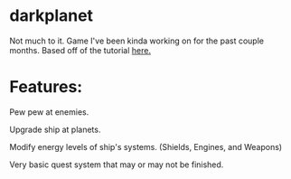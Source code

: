 # darkplanet


Not much to it. Game I've been kinda working on for the past couple months.
Based off of the tutorial <a href="https://www.youtube.com/watch?v=9dzhgsVaiSo">here.</a>

# Features:
Pew pew at enemies.

Upgrade ship at planets.

Modify energy levels of ship's systems. (Shields, Engines, and Weapons)

Very basic quest system that may or may not be finished.

